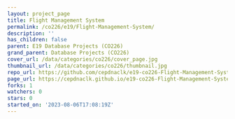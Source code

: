```yaml
---
layout: project_page
title: Flight Management System
permalink: /co226/e19/Flight-Management-System/
description: ''
has_children: false
parent: E19 Database Projects (CO226)
grand_parent: Database Projects (CO226)
cover_url: /data/categories/co226/cover_page.jpg
thumbnail_url: /data/categories/co226/thumbnail.jpg
repo_url: https://github.com/cepdnaclk/e19-co226-Flight-Management-System
page_url: https://cepdnaclk.github.io/e19-co226-Flight-Management-System
forks: 1
watchers: 0
stars: 0
started_on: '2023-08-06T17:08:19Z'
---
```


